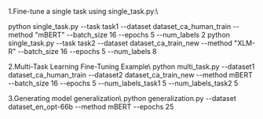 
1.Fine-tune a single task using single_task.py:\\

python single_task.py --task task1 --dataset dataset_ca_human_train --method "mBERT" --batch_size 16 --epochs 5 --num_labels 2 
python single_task.py --task task2 --dataset dataset_ca_train_new --method "XLM-R" --batch_size 16 --epochs 5 --num_labels 8 


2.Multi-Task Learning Fine-Tuning Example\\
python multi_task.py --dataset1 dataset_ca_human_train --dataset2 dataset_ca_train_new --method mBERT --batch_size 16 --epochs 5 --num_labels_task1 5 --num_labels_task2 5 

3.Generating model generalization\\
python generalization.py --dataset dataset_en_opt-66b  --method mBERT  --epochs 25
